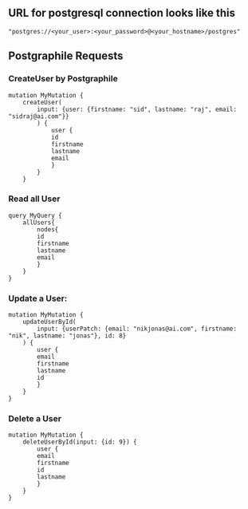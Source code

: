 
## URL for postgresql connection looks like this

    "postgres://<your_user>:<your_password>@<your_hostname>/postgres"



## Postgraphile Requests

### CreateUser by Postgraphile

    mutation MyMutation {
        createUser(
            input: {user: {firstname: "sid", lastname: "raj", email: "sidraj@ai.com"}}
            ) {
                user {
                id
                firstname
                lastname
                email
                }
            }
        }

    
### Read all User

    query MyQuery {
        allUsers{
            nodes{
            id
            firstname
            lastname
            email 
            }
        }
    }

### Update a User:

    mutation MyMutation {
        updateUserById(
            input: {userPatch: {email: "nikjonas@ai.com", firstname: "nik", lastname: "jonas"}, id: 8}
        ) {
            user {
            email
            firstname
            lastname
            id
            }
        }
    }


### Delete a User 

    mutation MyMutation {
        deleteUserById(input: {id: 9}) {
            user {
            email
            firstname
            id
            lastname
            }
        }
    }
